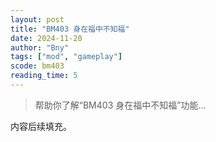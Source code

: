 ```yaml
---
layout: post
title: "BM403 身在福中不知福"
date: 2024-11-20
author: "Bny"
tags: ["mod", "gameplay"]
scode: bm403
reading_time: 5
---
```


> 帮助你了解“BM403 身在福中不知福”功能...

内容后续填充。
